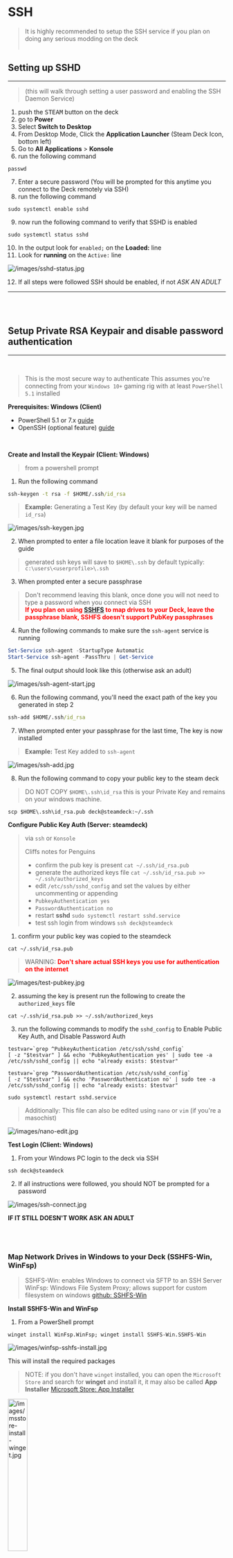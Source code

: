 # SSH
> It is highly recommended to setup the SSH service if you plan on doing any serious modding on the deck
<BR><BR>

## Setting up SSHD 
---

> (this will walk through setting a user password and enabling the SSH Daemon Service)

1. push the <kbd>STEAM</kbd> button on the deck
2. go to **Power**
3. Select **Switch to Desktop**
4.  From Desktop Mode, Click the **Application Launcher** (Steam Deck Icon, bottom left)
5.  Go to **All Applications** > **Konsole**
6.  run the following command
```
passwd
```
7. Enter a secure password (You will be prompted for this anytime you connect to the Deck remotely via SSH)
8. run the following command
```
sudo systemctl enable sshd
```
9. now run the following command to verify that SSHD is enabled
```
sudo systemctl status sshd
```
10. In the output look for `enabled;` on the **Loaded:** line
11. Look for **running** on the `Active:` line

  ![/images/sshd-status.jpg](/images/sshd-status.jpg)


<!-- ``` example
● sshd.service - OpenSSH Daemon
    Loaded: loaded (/usr/lib/systemd/system/sshd.service; enabled; vendor preset: disabled)
    Active: active (running) since Sun 2022-07-24 11:13:05 MST; 1 day 11h ago
  Main PID: 911 (sshd)
      Tasks: 1 (limit: 17718)
    Memory: 4.9M
        CPU: 112ms
    CGroup: /system.slice/sshd.service
            └─911 "sshd: /usr/bin/sshd -D [listener] 0 of 10-100 startups"
``` -->

12. If all steps were followed SSH should be enabled, if not *ASK AN ADULT*

---

<BR><BR>

## Setup Private RSA Keypair and disable password authentication
---
<BR>

> This is the most secure way to authenticate
> This assumes you're connecting from your `Windows 10+` gaming rig with at least `PowerShell 5.1` installed

**Prerequisites: Windows (Client)**
  - PowerShell 5.1 or 7.x [guide](https://docs.microsoft.com/en-us/powershell/scripting/install/installing-powershell-on-windows?view=powershell-7.2)
  - OpenSSH (optional feature) [guide](https://docs.microsoft.com/en-us/windows-server/administration/openssh/openssh_install_firstuse#install-openssh-using-powershell)

  <BR>

**Create and Install the Keypair (Client: Windows)**

> from a powershell prompt

1. Run the following command

  ```cmd
  ssh-keygen -t rsa -f $HOME/.ssh/id_rsa
  ```
  > **Example:** Generating a Test Key (by default your key will be named `id_rsa`)

  ![/images/ssh-keygen.jpg](/images/ssh-keygen.jpg)


2. When prompted to enter a file location leave it blank for purposes of the guide 

  > generated ssh keys will save to `$HOME\.ssh` by default 
  > typically: `c:\users\<userprofile>\.ssh` 

 3. When prompted enter a secure passphrase

  > Don't recommend leaving this blank, once done you will not need to type a password when you connect via SSH
  <br><span style='color:red;font-weight:bold'>If you plan on using [SSHFS](https://github.com/winfsp/sshfs-win#unc-syntax) to map drives to your Deck, leave the passphrase blank, SSHFS doesn't support PubKey passphrases</span>

4. Run the following commands to make sure the `ssh-agent` service is running

```powershell
Set-Service ssh-agent -StartupType Automatic
Start-Service ssh-agent -PassThru | Get-Service
```

5. The final output should look like this (otherwise ask an adult)

  ![/images/ssh-agent-start.jpg](/images/ssh-agent-start.jpg)

<!-- ```
Status   Name               DisplayName
------   ----               -----------
Running  ssh-agent          OpenSSH Authentication Agent
``` -->

6. Run the following command, you'll need the exact path of the key you generated in step 2
```cmd
ssh-add $HOME/.ssh/id_rsa
```

7. When prompted enter your passphrase for the last time, The key is now installed

> **Example:** Test Key added to `ssh-agent`

  ![/images/ssh-add.jpg](/images/ssh-add.jpg)

8. Run the following command to copy your public key to the steam deck

> DO NOT COPY `$HOME\.ssh\id_rsa` this is your Private Key and remains on your windows machine.

```
scp $HOME\.ssh\id_rsa.pub deck@steamdeck:~/.ssh
```

**Configure Public Key Auth (Server: steamdeck)**
> via `ssh` or `Konsole`
>
> Cliffs notes for Penguins
> - confirm the pub key is present `cat ~/.ssh/id_rsa.pub`
> - generate the authorized keys file `cat ~/.ssh/id_rsa.pub >> ~/.ssh/authorized_keys`
> - edit `/etc/ssh/sshd_config` and set the values by either uncommenting or appending
> - `PubkeyAuthentication yes`
> - `PasswordAuthentication no`
> - restart **sshd** `sudo systemctl restart sshd.service`
> - test ssh login from windows `ssh deck@steamdeck`


1. confirm your public key was copied to the steamdeck
```
cat ~/.ssh/id_rsa.pub
```
  > WARNING: <span style='color:red;font-weight:bold'>Don't share actual SSH keys you use for authentication on the internet</span>

  ![/images/test-pubkey.jpg](/images/test-pubkey.jpg)


2. assuming the key is present run the following to create the `authorized_keys` file
```
cat ~/.ssh/id_rsa.pub >> ~/.ssh/authorized_keys
```
3. run the following commands to modify the `sshd_config` to Enable Public Key Auth, and Disable Password Auth
```
testvar=`grep ^PubkeyAuthentication /etc/ssh/sshd_config`
[ -z "$testvar" ] && echo 'PubkeyAuthentication yes' | sudo tee -a /etc/ssh/sshd_config || echo "already exists: $testvar"

testvar=`grep ^PasswordAuthentication /etc/ssh/sshd_config`
[ -z "$testvar" ] && echo 'PasswordAuthentication no' | sudo tee -a /etc/ssh/sshd_config || echo "already exists: $testvar"

sudo systemctl restart sshd.service
```
> Additionally: This file can also be edited using `nano` or `vim` (if you're a masochist)

  ![/images/nano-edit.jpg](/images/nano-edit.jpg)


**Test Login (Client: Windows)**
1. From your Windows PC login to the deck via SSH

```
ssh deck@steamdeck
```
2. If all instructions were followed, you should NOT be prompted for a password

  ![/images/ssh-connect.jpg](/images/ssh-connect.jpg)

**IF IT STILL DOESN'T WORK ASK AN ADULT**

<BR><BR>

### Map Network Drives in Windows to your Deck (SSHFS-Win, WinFsp)

> SSHFS-Win: enables Windows to connect via SFTP to an SSH Server
> WinFsp: Windows File System Proxy; allows support for custom filesystem on windows
> [github: SSHFS-Win](https://github.com/winfsp/sshfs-win)

**Install SSHFS-Win and WinFsp**

1. From a PowerShell prompt
```
winget install WinFsp.WinFsp; winget install SSHFS-Win.SSHFS-Win
```

  ![/images/winfsp-sshfs-install.jpg](/images/winfsp-sshfs-install.jpg)


This will install the required packages

> NOTE: if you don't have `winget` installed, you can open the `Microsoft Store` and search for **winget** and install it, it may also be called **App Installer**
> [Microsoft Store: App Installer](https://www.microsoft.com/store/productId/9NBLGGH4NNS1)


<img src="/images/msstore-install-winget.jpg" alt="/images/msstore-install-winget.jpg" height="30%">

**Map Network Drives**
> NOTE: SSHFS may require specific syntax depending on you connect to SSH
> `sshfs` by default will connect to your user home directory usually `/home/deck`
> `sshfs.k` will use your private key to connect
> `sshfs.r` will allow you connect from the root dir
> `sshfs.k` and `sshfs.kr` will be needed if you're using `Pubkey` auth

1. Map Drive to your Internal SSD `Steam` directory

```
net use Z: \\sshfs\deck@steamdeck\.local\share\Steam /persistent:yes /savecred
```

2. Map Drive to your MicroSD

> NOTE: if you didn't let the deck auto-format your SD card, replace `mmcblk0p1` with the name of the volume

```
net use Z: \\sshfs.r\deck@steamdeck\run\media\mmcblk0p1 /persistent:yes /savecred
```

  > These Drives should now be persistent and reconnect at login

  ![/images/mapped-drives.jpg](/images/mapped-drives.jpg)


